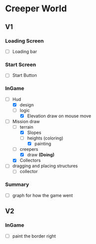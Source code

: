# Creeper World
## V1
### Loading Screen
- [ ] Loading bar

### Start Screen
- [ ] Start Button

### InGame
- [ ] Hud
  - [X] design
  - [ ] logic
    - [X] Elevation draw on mouse move
- [ ] Mission draw
  - [ ] terrain
    - [X] Slopes
    - [ ] heights (coloring)
      - [X] painting
  - [ ] creepers
    - [X] draw **(Doing)**
  - [X] Collectors
- [ ] dragging and placing structures
  - [ ] collector

### Summary
- [ ] graph for how the game went

## V2
### InGame
- [ ] paint the border right
